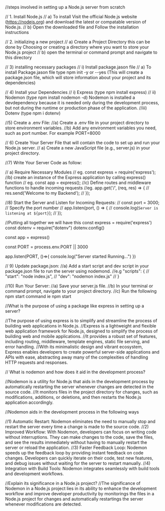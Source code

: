 //steps involved in setting up a Node.js server from scratch

// 1. Install Node.js 
// a) To install Visit the official Node.js website (https://nodejs.org) and download the latest or compatable version of Node.js.
// b) Open the downloaded file and Follow the installation instructions

// 2. initializing a new project
// a) Create a Project Directory this can be done by Choosing or creating a directory where you want to store your Node.js project
// b) open the terminal or command  prompt and navigate to this directory

// 3) installing necessary packages
// i) Install package.jason file 
// a) To install Package.jason file type npm init -y or --yes (This will create a package.json file, which will store information about your project and its dependencies)

// 4) Install your Dependencies 
// i) Express (type npm install express)
// ii) Nodemon (type npm install nodemon -d) Nodemon is installed a devdependency because it is needed only during the development process, but not during the runtime or production phase of the application.
//iii) Dotenv (type npm i dotenv)

//5)  Create a .env File:
//a) Create a .env file in your project directory to store environment variables.
//b) Add any environment variables you need, such as port number. For example PORT=8000

// 6) Create Your Server File that will contain the code to set up and run your Node.js server.
// a) Create a new JavaScript file (e.g., server.js) in your project directory.

//7) Write Your Server Code as follow: 

// a) Require Necessary Modules
// eg.  const express = require('express');
//b) create an instance of the Express application by calling express() function
// eg. const app = express();
//c) Define routes and middleware functions to handle incoming requests
//eg. app.get('/', (req, res) => {
//   res.send('Welcome to my Backend');
//   });

//8) Start the Server and Listen for Incoming Requests:
// const port = 3000; // Specify the port number
// app.listen(port, () => {
// console.log(`Server is listening at ${port}`);
// });

//Putting all together we will have this 
const express = require('express')
const dotenv = require("dotenv")
dotenv.config()

const app = express()

const PORT = process.env.PORT || 3000 

app.listen(PORT, ()=>{
    console.log("Server started Running...")
})

// 9) Update package.json:
//a) Add a start script and dev script in your package.json file to run the server using nodemond.
//e.g "scripts": {
//   "start": "node index.js",
//   "dev": "nodemon index.js"
//  }

//10) Run Your Server:
//a) Save your server.js file.
//b) In your terminal or command prompt, navigate to your project directory.
//c) Run the following npm start command ie npm start 




//What is the purpose of using a package like express in setting up a server?

//The purpose of using express is to simplify and streamline the process of building web applications in Node.js. 
//Express is a lightweight and flexible web application framework for Node.js, designed to simplify the process of building web and mobile applications. 
//It provides a robust set of features, including routing, middleware, template engines, static file serving, and error handling. 
//With its minimalistic design and vibrant ecosystem, Express enables developers to create powerful server-side applications and APIs with ease, abstracting away many of the complexities of handling HTTP requests and responses.


// What is nodemon and how does it aid in the development process?

//Nodemon is a utility for Node.js that aids in the development process by automatically restarting the server whenever changes are detected in the source code. 
//It monitors files in the project directory for changes, such as modifications, additions, or deletions, and then restarts the Node.js application accordingly.

//Nodemon aids in the development process in the following ways 

//1) Automatic Restart: Nodemon eliminates the need to manually stop and restart the server every time a change is made to the source code.
//2) Improved Workflow: With Nodemon, developers can focus on writing code without interruptions. They can make changes to the code, save the files, and see the results immediately without having to manually restart the server or reload the application.
//3) Faster Feedback Loop: Nodemon speeds up the feedback loop by providing instant feedback on code changes. Developers can quickly iterate on their code, test new features, and debug issues without waiting for the server to restart manually.
//4) Integration with Build Tools: Nodemon integrates seamlessly with build tools and development workflows. 


//Explain its significance in a Node.js project?
//The significance of Nodemon in a Node.js project lies in its ability to enhance the development workflow and improve developer productivity by monitorings the files in a Node.js project for changes and automatically restartings the server whenever modifications are detected.
